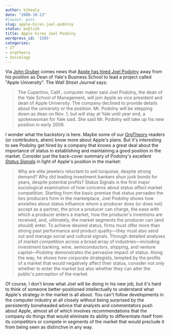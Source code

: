```yaml
---
author: kjhealy
date: "2008-10-23"
#layout: post
slug: apple-hires-joel-podolny
status: publish
title: Apple hires Joel Podolny
wordpress_id: '1385'
categories:
- IT
- orgtheory
- Sociology
---
```


Via [John Gruber](http://online.wsj.com/article/SB122470518133359437.html) comes news that [Apple has hired Joel Podolny](http://online.wsj.com/article/SB122470518133359437.html) away from his position as Dean of Yale's Business School to lead a project called "Apple University". The *Wall Street Journal* says:

> The Cupertino, Calif., computer maker said Joel Podolny, the dean of the Yale School of Management, will join Apple as vice president and dean of Apple University. The company declined to provide details about the university or the position. Mr. Podolny will be stepping down as dean on Nov. 1, but will stay at Yale until year end, a spokeswoman for Yale said. She said Mr. Podolny will take up his new position in early 2009.

I wonder what the backstory is here. Maybe some of our [OrgTheory](http://orgtheory.wordpress.com) readers (or contributors, ahem) know more about Apple's plans. But it's interesting to see Podolny get hired by a company that knows a great deal about the importance of status in establishing and maintaining a good position in the market. Consider just the back-cover summary of Podolny's excellent *[Status Signals](http://press.princeton.edu/titles/8034.html)* in light of Apple's position in the market:

> Why are elite jewelers reluctant to sell turquoise, despite strong demand? Why did leading investment bankers shun junk bonds for years, despite potential profits? Status Signals is the first major sociological examination of how concerns about status affect market competition. Starting from the basic premise that status pervades the ties producers form in the marketplace, Joel Podolny shows how anxieties about status influence whom a producer does (or does not) accept as a partner, the price a producer can charge, the ease with which a producer enters a market, how the producer's inventions are received, and, ultimately, the market segments the producer can (and should) enter. To achieve desired status, firms must offer more than strong past performance and product quality—they must also send out and manage social and cultural signals. Through detailed analyses of market competition across a broad array of industries—including investment banking, wine, semiconductors, shipping, and venture capital—Podolny demonstrates the pervasive impact of status. Along the way, he shows how corporate strategists, tempted by the profits of a market that would negatively affect their status, consider not only whether to enter the market but also whether they can alter the public's perception of the market.

Of course, I don't know what Joel will be doing in his new job, but it's hard to think of someone better-positioned intellectually to understand what Apple's strategy in the market is all about. You can't follow developments in the computer industry at all closely without being surprised by the persistently boneheaded advice that analysts and commentators push about Apple, almost all of which involves recommendations that the company do things that would eliminate its ability to differentiate itself from its competitors or compete in segments of the market that would preclude it from being seen as distinctive in any way.
